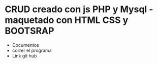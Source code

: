 # CRUD creado con js PHP y Mysql -maquetado con HTML CSS y BOOTSRAP

- Documentos
- correr el programa
- Link git hub
